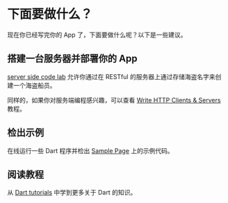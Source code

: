 # 下面要做什么？

现在你已经写完你的 App 了，下面要做什么呢？以下是一些建议。

##  搭建一台服务器并部署你的 App

[server side code lab](https://www.dartlang.org/codelabs/server/) 允许你通过在 RESTful 的服务器上通过存储海盗名字来创建一个海盗船员。

同样的，如果你对服务端编程感兴趣，可以查看 [Write HTTP Clients & Servers](https://www.dartlang.org/docs/tutorials/httpserver/) 教程。

## 检出示例

在线运行一些 Dart 程序并检出 [Sample Page](https://www.dartlang.org/samples/) 上的示例代码。

## 阅读教程

从 [Dart tutorials](https://www.dartlang.org/docs/tutorials/) 中学到更多关于 Dart 的知识。
